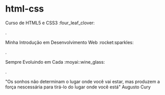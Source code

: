 # html-css
 <p>Curso de HTML5 e CSS3 :four_leaf_clover:</p>
.
<p>Minha Introdução em Desenvolvimento Web :rocket:sparkles:</p>
.
<p>Sempre Evoluindo em Cada  :moyai::wine_glass:</p>
.
<p> "Os sonhos não determinam o lugar onde  você vai estar, mas produzem a força nescessária para tirá-lo do lugar onde você está"
                                                 Augusto Cury</p>

<!-- <a href="https://ezequiellsantos.github.io/html-css/exercicios/modulo01/ex001/">Executar Exercício 001</a> -->

